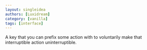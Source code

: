 ```yaml
---
layout: singleidea
authors: [Luxidream]
category: [vanilla]
tags: [interface]
---
```

A key that you can prefix some action with to voluntarily make that interruptible action uninterruptible.
